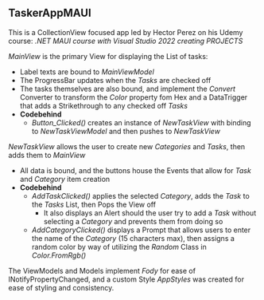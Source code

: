 ## **TaskerAppMAUI**

This is a CollectionView focused app led by Hector Perez on his Udemy course: *.NET MAUI course with Visual Studio 2022 creating PROJECTS*

*MainView* is the primary View for displaying the List of tasks:
- Label texts are bound to *MainViewModel*
- The ProgressBar updates when the *Tasks* are checked off
- The tasks themselves are also bound, and implement the *Convert* Converter to transform the *Color* property fom Hex and a DataTrigger that adds a Strikethrough to any checked off *Tasks*
- **Codebehind**
  - *Button_Clicked()* creates an instance of *NewTaskView* with binding to *NewTaskViewModel* and then pushes to *NewTaskView*

*NewTaskView* allows the user to create new *Categories* and *Tasks*, then adds them to *MainView*
- All data is bound, and the buttons house the Events that allow for *Task* and *Category* item creation
- **Codebehind**
  - *AddTaskClicked()* applies the selected *Category*, adds the *Task* to the *Tasks* List, then Pops the View off
    - It also displays an Alert should the user try to add a *Task* without selecting a *Category* and prevents them from doing so
  - *AddCategoryClicked()* displays a Prompt that allows users to enter the name of the *Category* (15 characters max), then assigns a random color by way of utilizing the *Random* Class in *Color.FromRgb()*
 
The ViewModels and Models implement *Fody* for ease of INotifyPropertyChanged, and a custom Style *AppStyles* was created for ease of styling and consistency.
